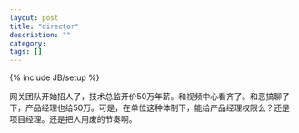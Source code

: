 ```yaml
---
layout: post
title: "director"
description: ""
category: 
tags: []
---
```

{% include JB/setup %}

网关团队开始招人了，技术总监开价50万年薪。和视频中心看齐了。和恶搞聊了下，产品经理也给50万。可是，在单位这种体制下，能给产品经理权限么？还是项目经理。还是把人用废的节奏啊。


